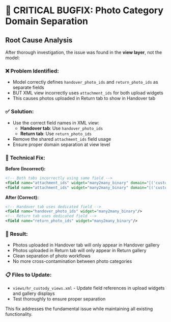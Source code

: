 # 🚨 CRITICAL BUGFIX: Photo Category Domain Separation 

## Root Cause Analysis

After thorough investigation, the issue was found in the **view layer**, not the model:

### ❌ **Problem Identified:**
- Model correctly defines `handover_photo_ids` and `return_photo_ids` as separate fields
- BUT XML view incorrectly uses `attachment_ids` for both upload widgets
- This causes photos uploaded in Return tab to show in Handover tab

### ✅ **Solution:**
- Use the correct field names in XML view:
  - **Handover tab**: Use `handover_photo_ids` 
  - **Return tab**: Use `return_photo_ids`
- Remove the shared `attachment_ids` field usage
- Ensure proper domain separation at view level

### 🔧 **Technical Fix:**

**Before (Incorrect):**
```xml
<!-- Both tabs incorrectly using same field -->
<field name="attachment_ids" widget="many2many_binary" domain="[('custody_photo_type', 'in', ['handover_...'])]"/>
<field name="attachment_ids" widget="many2many_binary" domain="[('custody_photo_type', 'in', ['return_...'])]"/>
```

**After (Correct):**
```xml
<!-- Handover tab uses dedicated field -->
<field name="handover_photo_ids" widget="many2many_binary"/>
<!-- Return tab uses dedicated field -->  
<field name="return_photo_ids" widget="many2many_binary"/>
```

### 🎯 **Result:**
- Photos uploaded in Handover tab will only appear in Handover gallery
- Photos uploaded in Return tab will only appear in Return gallery  
- Clean separation of photo workflows
- No more cross-contamination between photo categories

### 📋 **Files to Update:**
- `views/hr_custody_views.xml` - Update field references in upload widgets and gallery displays
- Test thoroughly to ensure proper separation

This fix addresses the fundamental issue while maintaining all existing functionality.